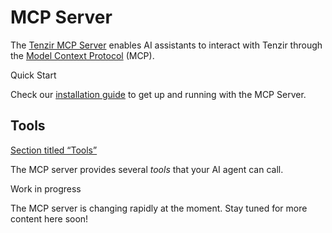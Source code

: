 # MCP Server

The [Tenzir MCP Server](https://github.com/tenzir/mcp) enables AI assistants to interact with Tenzir through the [Model Context Protocol](https://modelcontextprotocol.io) (MCP).

Quick Start

Check our [installation guide](/guides/mcp-setup/install-mcp-server) to get up and running with the MCP Server.

## Tools

[Section titled “Tools”](#tools)

The MCP server provides several *tools* that your AI agent can call.

Work in progress

The MCP server is changing rapidly at the moment. Stay tuned for more content here soon!